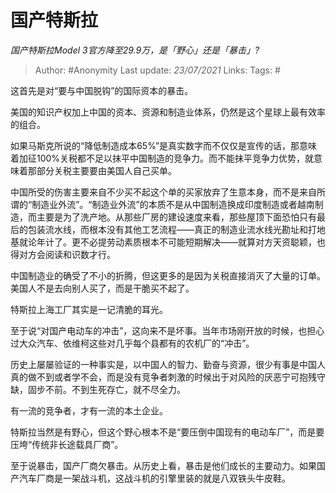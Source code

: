 # 国产特斯拉
*国产特斯拉Model 3官方降至29.9万，是「野心」还是「暴击」?*

> Author: #Anonymity
> Last update: *23/07/2021*
> Links:
> Tags: #

这首先是对“要与中国脱钩”的国际资本的暴击。

美国的知识产权加上中国的资本、资源和制造业体系，仍然是这个星球上最有效率的组合。

如果马斯克所说的“降低制造成本65%”是真实数字而不仅仅是宣传的话，那意味着加征100%关税都不足以抹平中国制造的竞争力。而不能抹平竞争力优势，就意味着那部分关税主要要由美国人自己买单。

中国所受的伤害主要来自不少买不起这个单的买家放弃了生意本身，而不是来自所谓的“制造业外流”。“制造业外流”的本质不是从中国制造换成印度制造或者越南制造，而主要是为了洗产地。从那些厂房的建设速度来看，那些屋顶下面恐怕只有最后的包装流水线，而根本没有其他工艺流程——真正的制造业流水线光勘址和打地基就论年计了。更不必提劳动素质根本不可能短期解决——就算对方天资聪颖，也得对方会阅读和识数才行。

中国制造业的确受了不小的折腾，但这更多的是因为关税直接消灭了大量的订单。美国人不是去向别人买了，而是干脆买不起了。

特斯拉上海工厂其实是一记清脆的耳光。

至于说“对国产电动车的冲击”，这向来不是坏事。当年市场刚开放的时候，也担心过大众汽车、依维柯这些对几乎每个县都有的农机厂的“冲击”。

历史上屡屡验证的一种事实是，以中国人的智力、勤奋与资源，很少有事是中国人真的做不到或者学不会，而是没有竞争者刺激的时候出于对风险的厌恶宁可抱残守缺，固步不前。不到生死存亡，就不尽全力。

有一流的竞争者，才有一流的本土企业。

特斯拉当然是有野心，但这个野心根本不是“要压倒中国现有的电动车厂”，而是要压垮“传统非长途载具厂商”。

至于说暴击，国产厂商欠暴击。从历史上看，暴击是他们成长的主要动力。如果国产汽车厂商是一架战斗机，这战斗机的引擎里装的就是八双铁头牛皮鞋。
